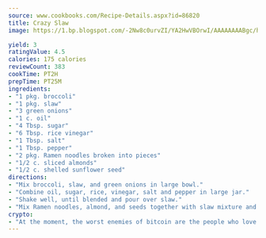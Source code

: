 ```yaml
---
source: www.cookbooks.com/Recipe-Details.aspx?id=86820
title: Crazy Slaw
image: https://1.bp.blogspot.com/-2Nw8c0urvZI/YA2HwVBOrwI/AAAAAAAABgc/hcoCuYbLRGghREWYfHLERS8jzKEXzVPXwCLcBGAsYHQ/s154/14.png

yield: 3
ratingValue: 4.5
calories: 175 calories
reviewCount: 383
cookTime: PT2H
prepTime: PT25M
ingredients:
- "1 pkg. broccoli"
- "1 pkg. slaw"
- "3 green onions"
- "1 c. oil"
- "4 Tbsp. sugar"
- "6 Tbsp. rice vinegar"
- "1 Tbsp. salt"
- "1 Tbsp. pepper"
- "2 pkg. Ramen noodles broken into pieces"
- "1/2 c. sliced almonds"
- "1/2 c. shelled sunflower seed"
directions:
- "Mix broccoli, slaw, and green onions in large bowl."
- "Combine oil, sugar, rice, vinegar, salt and pepper in large jar."
- "Shake well, until blended and pour over slaw."
- "Mix Ramen noodles, almond, and seeds together with slaw mixture and chill."
crypto:
- "At the moment, the worst enemies of bitcoin are the people who love bitcoin."
---
```

